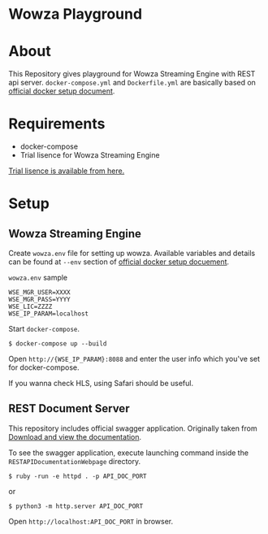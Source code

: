 Wowza Playground
================

# About

This Repository gives playground for Wowza Streaming Engine with REST api server.
`docker-compose.yml` and `Dockerfile.yml` are basically based on [official docker setup document](https://www.wowza.com/docs/how-to-set-up-wowza-streaming-engine-using-docker).


# Requirements

- docker-compose
- Trial lisence for Wowza Streaming Engine

[Trial lisence is available from here.](https://www.wowza.com/free-trial?GA_network=g&GA_device=c&GA_campaign=740566306&GA_adgroup=36892194377&GA_target=&GA_placement=&GA_creative=285829035979&GA_extension=&GA_keyword=wowza%20trial&GA_loc_physical_ms=1028851&GA_landingpage=https://www.wowza.com/free-trial&ga_keyword_match=e&ga_ad_position=1t2&gclid=Cj0KCQiAxs3gBRDGARIsAO4tqq3Ag-5jvT7wshzSV4e_ruRADkVyM2RYtSpPoV5-sn5hucCyf1wuxVgaAgarEALw_wcB)

# Setup

## Wowza Streaming Engine

Create `wowza.env` file for setting up wowza.
Available variables and details can be found at `--env` section of [official docker setup docuement](https://www.wowza.com/docs/how-to-set-up-wowza-streaming-engine-using-docker).

`wowza.env` sample

```
WSE_MGR_USER=XXXX
WSE_MGR_PASS=YYYY
WSE_LIC=ZZZZ
WSE_IP_PARAM=localhost
```

Start `docker-compose`.

`$ docker-compose up --build`

Open `http://{WSE_IP_PARAM}:8088` and enter the user info which you've set for docker-compose.

If you wanna check HLS, using Safari should be useful.

## REST Document Server

This repository includes official swagger application.
Originally taken from [Download and view the documentation](https://www.wowza.com/docs/how-to-access-documentation-for-wowza-streaming-engine-rest-api).

To see the swagger application, execute launching command inside the `RESTAPIDocumentationWebpage` directory.

`$ ruby -run -e httpd . -p API_DOC_PORT`

or

`$ python3 -m http.server API_DOC_PORT`

Open `http://localhost:API_DOC_PORT` in browser.
